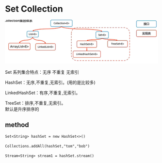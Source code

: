 # Set Collection

![](https://raw.githubusercontent.com/tianran721/img/main/img/20240113110114.png)

Set 系列集合特点：无序 不重复 无索引 

HashSet：无序,不重复,无索引。(用的是比较多)

LinkedHashSet：有序,不重复,无索引。

TreeSet：排序,不重复,无索引。  
默认是升序排序的

## method

```
Set<String> hashSet = new HashSet<>()
  
Collections.addAll(hashSet,"tom","bob")
  
Stream<String> stream1 = hashSet.stream()

```
